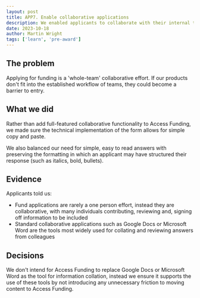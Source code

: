 ```yaml
---
layout: post
title: APP7. Enable collaborative applications
description: We enabled applicants to collaborate with their internal teams to complete their applications.
date: 2023-10-18
author: Martin Wright
tags: ['learn', 'pre-award'] 
---
```


## The problem

Applying for funding is a 'whole-team' collaborative effort. If our products don't fit into the established workflow of teams, they could become a barrier to entry.

## What we did
Rather than add full-featured collaborative functionality to Access Funding, we made sure the technical implementation of the form allows for simple copy and paste. 

We also balanced our need for simple, easy to read answers with preserving the formatting in which an applicant may have structured their response (such as italics, bold, bullets).

## Evidence

Applicants told us:
- Fund applications are rarely a one person effort, instead they are collaborative, with many individuals contributing, reviewing and, signing off information to be included
- Standard collaborative applications such as Google Docs or Microsoft Word are the tools most widely used for collating and reviewing answers from colleagues

## Decisions
We don't intend for Access Funding to replace Google Docs or Microsoft Word as the tool for information collation, instead we ensure it supports the use of these tools by not introducing any unnecessary friction to moving content to Access Funding.